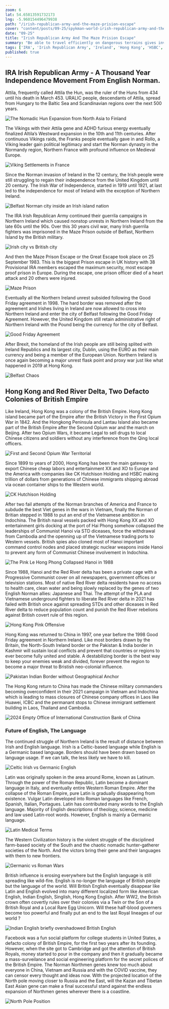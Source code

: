 ```yaml
--- 
zoom: 6
lat: 54.65813591732173
lng: -5.960154496479938
path: "/irish-republican-army-and-the-maze-prision-escape"
cover: "content/posts/09-25/spykman-world-irish-republican-army-and-the-maze-prison-escape.png"
date: "09-25"
title: "Irish Republican Army And The Maze Prision Escape"
summary: "Be able to travel efficiently on dangerous terrains gives invasive genes difficult to disrupt supply lines and countless beachhead positions inside competing gene territorials"
tags: ['IRA', 'Irish Republican Army', 'Ireland', 'Hong Kong', 'HSBC', 'British Royal Navy', 'United Kingdom', 'Naval Advantages', 'Beachhead Position', 'Spykman World','GeoGenetics']
published: true
---
```

## IRA Irish Republican Army - A Thousand Year Independence Movement From English Norman.

Attila, frequently called Attila the Hun, was the ruler of the Huns from 434 until his death in March 453. URALIC people, descendants of Attila, spread from Hungary to the Baltic Sea and Scandinavian regions over the next 500 years. 

![The Nomadic Hun Expansion from North Asia to Finland](https://storage.googleapis.com/spykman-world/Nomadic%20Hun%20Play%20Ground.png)

The Vikings with their Attila gene and ADHD furious energy eventually finalized Altila’s Westward expansion in the 10th and 11th centuries. After continuous Vikings raids, the Franks people eventually gave in and Rollo, a Viking leader gain political legitimacy and start the Norman dynasty in the Normandy region, Northern France with profound influence on Medieval Europe.

![Viking Settlements in France](https://storage.googleapis.com/spykman-world/Viking_Settlements_in_France.png) 

Since the Norman invasion of Ireland in the 12 century, the Irish people were still struggling to regain their independence from the United Kingdom until 20 century. The Irish War of Independence, started in 1919 until 1921, at last led to the independence for most of Ireland with the exception of Northern Ireland.   

![Belfast Norman city inside an Irish island nation](https://storage.googleapis.com/spykman-world/Belfast0-a-British-Proxy-Barrack.png)

The IRA Irish Republican Army continued their guerrila campaigns in Northern Ireland which caused nonstop unrests in Northern Ireland from the late 60s until the 90s. Over this 30 years civil war, many Irish guerrila fighters was imprisoned in the Maze Prison outside of Belfast, Northern Island by the British military.

![Irish city vs British city](https://storage.googleapis.com/spykman-world/Native_Irish_Celtic_vs_Norman_English_Invader.png)

And then the Maze Prison Escape or the Great Escape took place on 25 September 1983. This is the biggest Prison escape in UK history with 38 Provisional IRA members escaped the maximum security, most escape proof prison in Europe. During the escape, one prison officer died of a heart attack and 20 others were injured. 

![Maze Prison](https://storage.googleapis.com/spykman-world/Maze_Prision.png)

Eventually all the Northern Ireland unrest subsided following the Good Friday agreement in 1998. The hard border was removed after the agreement and Irishes living in Ireland are now allowed to cross into Northern Ireland and enter the city of Belfast following the Good Friday Agreement. However, the United Kingdom still retain administrative right of Northern Ireland with the Pound being the currency for the city of Belfast. 

![Good Friday Agreement](https://storage.googleapis.com/spykman-world/Good_Friday_Agrement.png)

After Brexit, the homeland of the Irish people are still being splited with Ireland Republics and its largest city, Dublin, using the EURO as their main currency and being a member of the European Union. Northern Ireland is once again becoming a major unrest flask point and proxy war just like what happened in 2019 at Hong Kong. 

![Belfast Chaos](https://storage.googleapis.com/spykman-world/Belfast_Chaos.png)

## Hong Kong and Red River Delta, Two Defacto Colonies of British Empire

Like Ireland, Hong Kong was a colony of the British Empire. Hong Kong island became part of the Empire after the British Victory in the First Opium War in 1842. And the Hongkong Peninsula and Lantau Island also became part of the British Empire after the Second Opium war and the march on Beijing. After two Opium Wars, it became Legal to sell drugs to local Chinese citizens and soldiers without any interference from the Qing local officers. 

![First and Second Opium War Territorial](https://storage.googleapis.com/spykman-world/First_and_Second_Opium_War_Territorial.png)

Since 1899 to years of 2000, Hong Kong has been the main gateway to export Chinese cheap labors and entertainment XX and XO to Europe and the America with companies like CK Hutchison Holding and HSBC making trillion of dollars from generations of Chinese immigrants shipping abroad via ocean container ships to the Western world. 

![CK Hutchison Holding](https://storage.googleapis.com/spykman-world/CK_Hutchison_Holding.png)

After two fail attempts of the Norman branches of America and France to subdude the best Viet genes in the wars in Vietnam, finally the Norman of Britian stepped in 1988 to put an end of the Vietnamese ambition in Indochina. The British naval vessels packed with Hong Kong XX and XO entertainment girls docking at the port of Hai Phong somehow collapsed the leaderships of Communist Hanoi via STD diceases, force the withdrawal from Cambodia and the openning up of the Vietnamese trading ports to Western vessels. British spies also cloned most of Hanoi important command control nodes and placed strategic nuclear weapons inside Hanoi to prevent any form of Communist Chinese involvement in Indochina.   

![The Pink Le Hong Phong Collapsed Hanoi in 1988](https://storage.googleapis.com/spykman-world/Pink_Skin_Dicease.png)

Since 1988, Hanoi and the Red River delta has been a private cage with a Progressive Communist cover on all newspapers, government offices or television stations.  Most of native Red River delta residents have no access to health care, clean water and being slowly replaced by the genes of two English Norman allies: Japanese and Thai. The attempt of the PLA and Vietnamese underground fighters to liberate Red River delta in 2021 has failed with British once against spreading STDs and other diceases in Red River delta to reduce population count and punish the Red River rebelions against British covert rule of this region.   

![Hong Kong Pink Offensive](https://storage.googleapis.com/spykman-world/TPBank.png)

Hong Kong was returned to China in 1997, one year before the 1998 Good Friday agreement in Northern Ireland. Like most borders drawn by the Britain, the North-South Ireland border or the Pakistan & India border in Kashmir will sustain local conflicts and prevent that countries or regions to ever become fully united and stable. A destabilizing border is the best way to keep your enemies weak and divided, forever prevent the region to become a major threat to Bristish neo-colonial influence. 

![Pakistan Indian Border without Geographical Anchor](https://storage.googleapis.com/spykman-world/Pakistan_Indian_Without_Geographical_Anchor.png)

The Hong Kong return to China has made the Chinese military commanders becoming overconfident in their 2021 campaign in Vietnam and Indochina which is leading to mass closures of Chinese company offices in Laos like Huawei, ICBC and the permanant stops to Chinese immigrant settlement building in Laos, Thailand and Cambodia.   

![2024 Empty Office of International Construction Bank of China](https://storage.googleapis.com/spykman-world/ICBC.png)

### Future of English, The Language

The continued struggle of Northern Ireland is the result of distance between Irish and English language. Irish is a Celtic-based language while English is a Germanic based language. Borders should have been drawn based on language usage. If we can talk, the less likely we have to kill. 

![Celtic Irish vs Germanic English](https://storage.googleapis.com/spykman-world/Celtic_Irish_vs_Germanic_English.png)

Latin was originally spoken in the area around Rome, known as Latinum. Through the power of the Roman Republic, Latin become a dominant language in Italy, and eventually entire Western Roman Empire. After the collapse of the Roman Empire, pure Latin is gradually disappearing from existence. Vulgar Latin developed into Roman languages like French, Spanish, Italian, Portagues. Latin has contributed many words to the English language. Majority of English descriptions of theology, science, medicine and law used Latin-root words. However, English is mainly a Germanic language.

![Latin Medical Terms](https://storage.googleapis.com/spykman-world/Med_school_latin_words.png)

The Western Civilization history is the violent struggle of the disciplined farm-based society of the South and the chaotic nomadic hunter-gatherer societies of the North. And the victors bring their gene and their languages with them to new frontiers.

![Germanic vs Roman Wars](https://storage.googleapis.com/spykman-world/Germanic_vs_Roman.png)

British influence is erosing everywhere but the English language is still spreading like wild-fire. English is no-longer the language of British people but the language of the world. Will British English eventually disappear like Latin and English evolved into many different localized form like American English, Indian English, Singlish, Hong Kong English. After WW2, the British crown often covertly rules over their colonies via a Twin or the Son of a British Royal and a Local Rare Egg Unicorn. Will these half-blood governers become too powerful and finally put an end to the last Royal lineages of our world ?  

![Indian English briefly overshadowed British English](https://storage.googleapis.com/spykman-world/Rishi_Sunak_Brown_Men_Leading_White_Men.png)

Facebook was a fun social platform for college students in United States, a defacto colony of British Empire, for the first two years after its founding. However, when the site got to Cambridge and got the attention of British Royals, money started to pour in the company and then it gradually became a mass-surveilance and social engineering platform for the secret polices of the British Empire. The Norman Northmen genes knew too much about everyone in China, Vietnam and Russia and with the COVID vaccine, they can censor every thought and ideas now. With the projected location of the North pole moving closer to Russia and the East, will the Kazan and Tibetan East Asian gene can make a final successful stand against the endless expansion of Northmen genes wherever there is a coastline.  

![North Pole Position](https://storage.googleapis.com/spykman-world/North_Pole_Position.png)